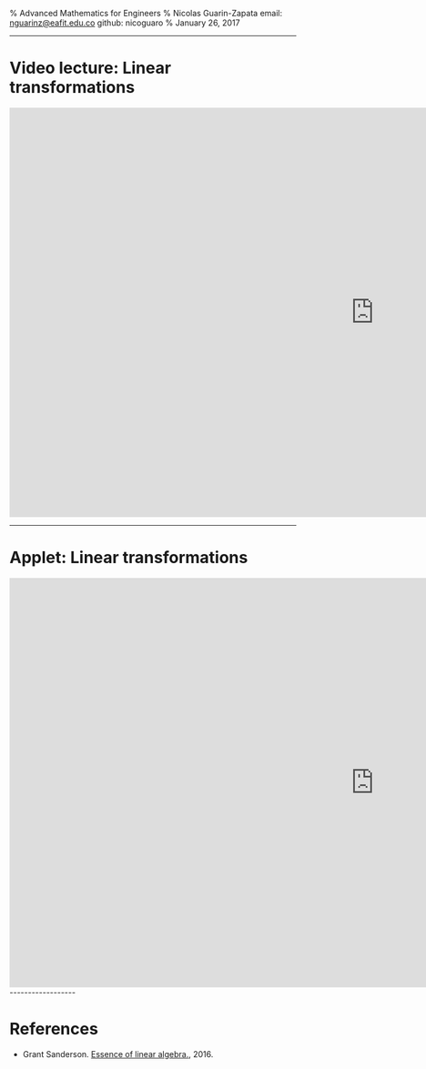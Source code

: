 % Advanced Mathematics for Engineers
% Nicolas Guarin-Zapata
    email: nguarinz@eafit.edu.co
    github: nicoguaro
% January 26, 2017


------------------

# Video lecture: Linear transformations

<iframe
    width="1280" height="720"
    src="https://www.youtube.com/embed/kYB8IZa5AuE?rel=0"
    frameborder="0"
    allowfullscreen></iframe>
    
------------------

# Applet: Linear transformations

<iframe
    width="1280" height="720"
    src="http://math.mercyhurst.edu/~lwilliams/Applets/LinearTransformations.html"
    frameborder="0"
    allowfullscreen></iframe>
------------------

# References

- Grant Sanderson. [Essence of linear algebra.](http://www.3blue1brown.com/essence-of-linear-algebra/), 2016.
